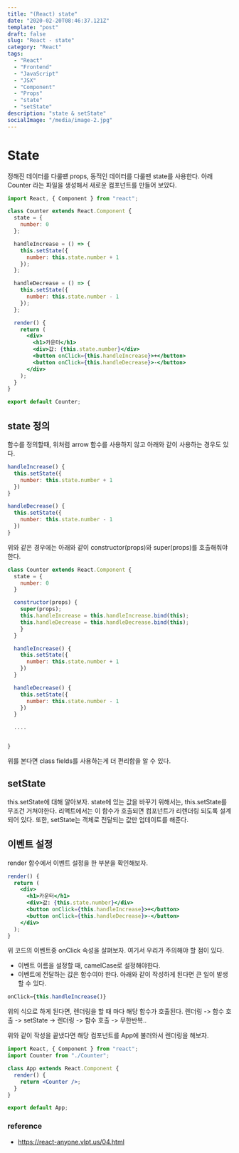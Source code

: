 ```yaml
---
title: "(React) state"
date: "2020-02-20T08:46:37.121Z"
template: "post"
draft: false
slug: "React - state"
category: "React"
tags:
  - "React"
  - "Frontend"
  - "JavaScript"
  - "JSX"
  - "Component"
  - "Props"
  - "state"
  - "setState"
description: "state & setState"
socialImage: "/media/image-2.jpg"
---
```


# State

정해진 데이터를 다룰떈 props, 동적인 데이터를 다룰땐 state를 사용한다.
아래 Counter 라는 파일을 생성해서 새로운 컴포넌트를 만들어 보았다.

```jsx
import React, { Component } from "react";

class Counter extends React.Component {
  state = {
    number: 0
  };

  handleIncrease = () => {
    this.setState({
      number: this.state.number + 1
    });
  };

  handleDecrease = () => {
    this.setState({
      number: this.state.number - 1
    });
  };

  render() {
    return (
      <div>
        <h1>카운터</h1>
        <div>값: {this.state.number}</div>
        <button onClick={this.handleIncrease}>+</button>
        <button onClick={this.handleDecrease}>-</button>
      </div>
    );
  }
}

export default Counter;
```

## state 정의

함수를 정의할때, 위처럼 arrow 함수를 사용하지 않고 아래와 같이 사용하는 경우도 있다.

```jsx
handleIncrease() {
  this.setState({
    number: this.state.number + 1
  })
}

handleDecrease() {
  this.setState({
    number: this.state.number - 1
  })
}
```

위와 같은 경우에는 아래와 같이 constructor(props)와 super(props)를 호출해줘야 한다.

```jsx
class Counter extends React.Component {
  state = {
    number: 0
  }

  constructor(props) {
    super(props);
    this.handleIncrease = this.handleIncrease.bind(this);
    this.handleDecrease = this.handleDecrease.bind(this);
    }
  }

  handleIncrease() {
    this.setState({
      number: this.state.number + 1
    })
  }

  handleDecrease() {
    this.setState({
      number: this.state.number - 1
    })
  }

  ....


}

```

위를 본다면 class fields를 사용하는게 더 편리함을 알 수 있다.

## setState

this.setState에 대해 알아보자. state에 있는 값을 바꾸기 위해서는, this.setState를 무조건 거쳐야한다.
리액트에서는 이 함수가 호출되면 컴포넌트가 리렌더링 되도록 설계되어 있다. 또한, setState는 객체로 전달되는 값만 업데이트를 해준다.

## 이벤트 설정

render 함수에서 이벤트 설정을 한 부분을 확인해보자.

```jsx
render() {
  return (
    <div>
      <h1>카운터</h1>
      <div>값: {this.state.number}</div>
      <button onClick={this.handleIncrease}>+</button>
      <button onClick={this.handleDecrease}>-</button>
    </div>
  );
}
```

위 코드의 이벤트중 onClick 속성을 살펴보자.
여기서 우리가 주의해야 할 점이 있다.

- 이벤트 이름을 설정할 때, camelCase로 설정해야한다.
- 이벤트에 전달하는 값은 함수여야 한다. 아래와 같이 작성하게 된다면 큰 일이 발생할 수 있다.

```jsx
onClick={this.handleIncrease()}
```

위의 식으로 하게 된다면, 렌더링을 할 때 마다 해당 함수가 호출된다.
렌더링 -> 함수 호출 -> setState -> 렌더링 -> 함수 호출 -> 무한반복..

위와 같이 작성을 끝냈다면 해당 컴포넌트를 App에 불러와서 렌더링을 해보자.

```jsx
import React, { Component } from "react";
import Counter from "./Counter";

class App extends React.Component {
  render() {
    return <Counter />;
  }
}

export default App;
```

### reference

- https://react-anyone.vlpt.us/04.html
